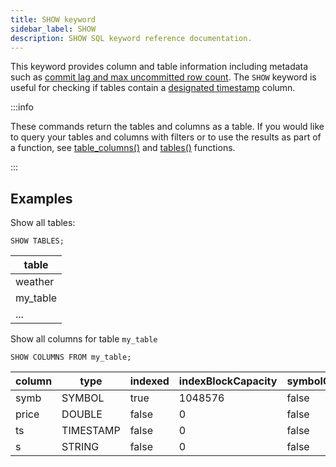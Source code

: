 ```yaml
---
title: SHOW keyword
sidebar_label: SHOW
description: SHOW SQL keyword reference documentation.
---
```


This keyword provides column and table information including metadata such as
[commit lag and max uncommitted row count]().
The `SHOW` keyword is useful for checking if tables contain a
[designated timestamp](/docs/concept/designated-timestamp/) column.

:::info

These commands return the tables and columns as a table. If you would like to
query your tables and columns with filters or to use the results as part of a
function, see [table_columns()](/docs/reference/function/meta/#table_columns)
and [tables()](/docs/reference/function/meta/#all_tables) functions.

:::

## Examples

Show all tables:

```questdb-sql
SHOW TABLES;
```

| table    |
| -------- |
| weather  |
| my_table |
| ...      |

Show all columns for table `my_table`

```questdb-sql
SHOW COLUMNS FROM my_table;
```

| column | type      | indexed | indexBlockCapacity | symbolCached | symbolCapacity | designated |
| ------ | --------- | ------- | ------------------ | ------------ | -------------- | ---------- |
| symb   | SYMBOL    | true    | 1048576            | false        | 256            | false      |
| price  | DOUBLE    | false   | 0                  | false        | 0              | false      |
| ts     | TIMESTAMP | false   | 0                  | false        | 0              | true       |
| s      | STRING    | false   | 0                  | false        | 0              | false      |
